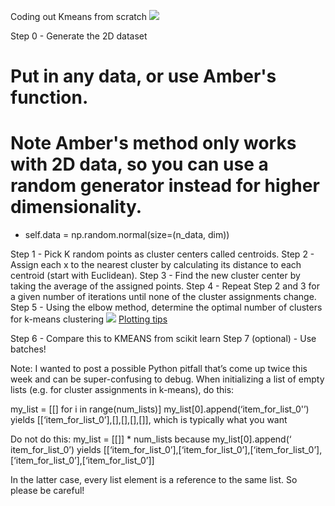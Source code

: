 Coding out Kmeans from scratch
![](https://codesignal.s3.amazonaws.com/uploads/1594152883028/download.gif)

Step 0 - Generate the 2D dataset
# Put in any data, or use Amber's function.
# Note Amber's method only works with 2D data, so you can use a random generator instead for higher dimensionality.
* self.data = np.random.normal(size=(n_data, dim))

Step 1 - Pick K random points as cluster centers called centroids.
Step 2 - Assign each x to the nearest cluster by calculating its distance to each centroid (start with Euclidean).
Step 3 - Find the new cluster center by taking the average of the assigned points.
Step 4 - Repeat Step 2 and 3 for a given number of iterations until none of the cluster assignments change.
Step 5 - Using the elbow method, determine the optimal number of clusters for k-means clustering
 ![](https://codesignal.s3.amazonaws.com/uploads/1594154277600/distortion1.png)
 [Plotting tips](https://www.geeksforgeeks.org/elbow-method-for-optimal-value-of-k-in-kmeans/)

Step 6 - Compare this to KMEANS from scikit learn
Step 7 (optional) - Use batches!

Note:
I wanted to post a possible Python pitfall that’s come up twice this week and can be super-confusing to debug.  When initializing a list of empty lists (e.g. for cluster assignments in k-means), do this:

my_list = [[] for i in range(num_lists)]
my_list[0].append(‘item_for_list_0'’) yields [[‘item_for_list_0’],[],[],[],[]], which is typically what you want

Do not do this:
my_list = [[]] * num_lists
because my_list[0].append(‘ item_for_list_0’) yields [[‘item_for_list_0’],[‘item_for_list_0’],[‘item_for_list_0’],[‘item_for_list_0’],[‘item_for_list_0’]]

In the latter case, every list element is a reference to the same list.  So please be careful!
